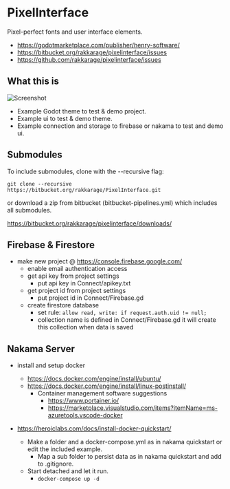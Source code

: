 # PixelInterface

Pixel-perfect fonts and user interface elements.

- <https://godotmarketplace.com/publisher/henry-software/>
- <https://bitbucket.org/rakkarage/pixelinterface/issues>
- <https://github.com/rakkarage/pixelinterface/issues>

## What this is

![Screenshot](https://imgur.com/V6YELkN.png)

- Example Godot theme to test & demo project.
- Example ui to test & demo theme.
- Example connection and storage to firebase or nakama to test and demo ui.

## Submodules

To include submodules, clone with the --recursive flag:

`git clone --recursive https://bitbucket.org/rakkarage/PixelInterface.git`

or download a zip from bitbucket (bitbucket-pipelines.yml) which includes all submodules.

<https://bitbucket.org/rakkarage/pixelinterface/downloads/>

## Firebase & Firestore

- make new project @ <https://console.firebase.google.com/>
  - enable email authentication access
  - get api key from project settings
    - put api key in Connect/apikey.txt
  - get project id from project settings
    - put project id in Connect/Firebase.gd
  - create firestore database
    - set rule: `allow read, write: if request.auth.uid != null;`
    - collection name is defined in Connect/Firebase.gd it will create this collection when data is saved

## Nakama Server

- install and setup docker
  - <https://docs.docker.com/engine/install/ubuntu/>
  - <https://docs.docker.com/engine/install/linux-postinstall/>
    - Container management software suggestions
      - <https://www.portainer.io/>
      - <https://marketplace.visualstudio.com/items?itemName=ms-azuretools.vscode-docker>

- <https://heroiclabs.com/docs/install-docker-quickstart/>
  - Make a folder and a docker-compose.yml as in nakama quickstart or edit the included example.
    - Map a sub folder to persist data as in nakama quickstart and add to .gitignore.
  - Start detached and let it run.
    - `docker-compose up -d`
